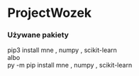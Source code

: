 # ProjectWozek

### Używane pakiety
pip3 install mne , numpy , scikit-learn <br/>albo<br/> py -m pip install mne , numpy , scikit-learn

